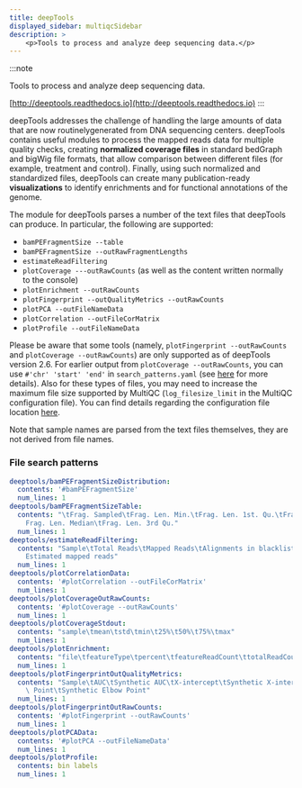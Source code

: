 ```yaml
---
title: deepTools
displayed_sidebar: multiqcSidebar
description: >
    <p>Tools to process and analyze deep sequencing data.</p>
---
```


<!--
~~~~~ DO NOT EDIT ~~~~~
This file is autogenerated from the MultiQC module python docstring.
Do not edit the markdown, it will be overwritten.

File path for the source of this content: multiqc/modules/deeptools/deeptools.py
~~~~~~~~~~~~~~~~~~~~~~~
-->

:::note
<p>Tools to process and analyze deep sequencing data.</p>

[http://deeptools.readthedocs.io](http://deeptools.readthedocs.io)
:::

deepTools addresses the challenge of handling the large amounts of data that are now routinelygenerated from DNA sequencing centers. deepTools contains useful modules to process the mapped reads data for multiple quality checks, creating **normalized coverage files** in standard bedGraph and bigWig file formats, that allow comparison between different files (for example, treatment and control). Finally, using such normalized and standardized files, deepTools can create many publication-ready **visualizations** to identify enrichments and for functional annotations of the genome.

The module for deepTools parses a number of the text files that deepTools can produce. In particular, the following are supported:

- `bamPEFragmentSize --table`
- `bamPEFragmentSize --outRawFragmentLengths`
- `estimateReadFiltering`
- `plotCoverage ---outRawCounts` (as well as the content written normally to the console)
- `plotEnrichment --outRawCounts`
- `plotFingerprint --outQualityMetrics --outRawCounts`
- `plotPCA --outFileNameData`
- `plotCorrelation --outFileCorMatrix`
- `plotProfile --outFileNameData`

Please be aware that some tools (namely, `plotFingerprint --outRawCounts` and `plotCoverage --outRawCounts`) are only supported as of deepTools version 2.6. For earlier output from `plotCoverage --outRawCounts`, you can use `#'chr' 'start' 'end'` in `search_patterns.yaml` (see [here](../getting_started/config#module-search-patterns) for more details). Also for these types of files, you may need to increase the maximum file size supported by MultiQC (`log_filesize_limit` in the MultiQC configuration file). You can find details regarding the configuration file location [here](../getting_started/config).

Note that sample names are parsed from the text files themselves, they are not derived from file names.

### File search patterns

```yaml
deeptools/bamPEFragmentSizeDistribution:
  contents: '#bamPEFragmentSize'
  num_lines: 1
deeptools/bamPEFragmentSizeTable:
  contents: "\tFrag. Sampled\tFrag. Len. Min.\tFrag. Len. 1st. Qu.\tFrag. Len. Mean\t\
    Frag. Len. Median\tFrag. Len. 3rd Qu."
  num_lines: 1
deeptools/estimateReadFiltering:
  contents: "Sample\tTotal Reads\tMapped Reads\tAlignments in blacklisted regions\t\
    Estimated mapped reads"
  num_lines: 1
deeptools/plotCorrelationData:
  contents: '#plotCorrelation --outFileCorMatrix'
  num_lines: 1
deeptools/plotCoverageOutRawCounts:
  contents: '#plotCoverage --outRawCounts'
  num_lines: 1
deeptools/plotCoverageStdout:
  contents: "sample\tmean\tstd\tmin\t25%\t50%\t75%\tmax"
  num_lines: 1
deeptools/plotEnrichment:
  contents: "file\tfeatureType\tpercent\tfeatureReadCount\ttotalReadCount"
  num_lines: 1
deeptools/plotFingerprintOutQualityMetrics:
  contents: "Sample\tAUC\tSynthetic AUC\tX-intercept\tSynthetic X-intercept\tElbow\
    \ Point\tSynthetic Elbow Point"
  num_lines: 1
deeptools/plotFingerprintOutRawCounts:
  contents: '#plotFingerprint --outRawCounts'
  num_lines: 1
deeptools/plotPCAData:
  contents: '#plotPCA --outFileNameData'
  num_lines: 1
deeptools/plotProfile:
  contents: bin labels
  num_lines: 1
```
    